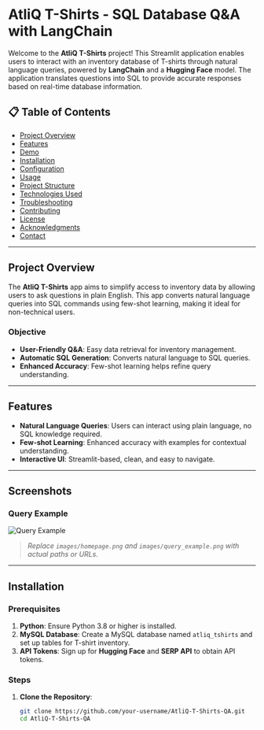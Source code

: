 # AtliQ T-Shirts - SQL Database Q&A with LangChain

Welcome to the **AtliQ T-Shirts** project! This Streamlit application enables users to interact with an inventory database of T-shirts through natural language queries, powered by **LangChain** and a **Hugging Face** model. The application translates questions into SQL to provide accurate responses based on real-time database information.

## 📋 Table of Contents

- [Project Overview](#project-overview)
- [Features](#features)
- [Demo](#demo)
- [Installation](#installation)
- [Configuration](#configuration)
- [Usage](#usage)
- [Project Structure](#project-structure)
- [Technologies Used](#technologies-used)
- [Troubleshooting](#troubleshooting)
- [Contributing](#contributing)
- [License](#license)
- [Acknowledgments](#acknowledgments)
- [Contact](#contact)

---

## Project Overview

The **AtliQ T-Shirts** app aims to simplify access to inventory data by allowing users to ask questions in plain English. This app converts natural language queries into SQL commands using few-shot learning, making it ideal for non-technical users. 

### Objective

- **User-Friendly Q&A**: Easy data retrieval for inventory management.
- **Automatic SQL Generation**: Converts natural language to SQL queries.
- **Enhanced Accuracy**: Few-shot learning helps refine query understanding.

---

## Features

- **Natural Language Queries**: Users can interact using plain language, no SQL knowledge required.
- **Few-shot Learning**: Enhanced accuracy with examples for contextual understanding.
- **Interactive UI**: Streamlit-based, clean, and easy to navigate.

---

## Screenshots

### Query Example
![Query Example](images/query_example.png)

> *Replace `images/homepage.png` and `images/query_example.png` with actual paths or URLs.*

---

## Installation

### Prerequisites

1. **Python**: Ensure Python 3.8 or higher is installed.
2. **MySQL Database**: Create a MySQL database named `atliq_tshirts` and set up tables for T-shirt inventory.
3. **API Tokens**: Sign up for **Hugging Face** and **SERP API** to obtain API tokens.

### Steps

1. **Clone the Repository**:
   ```bash
   git clone https://github.com/your-username/AtliQ-T-Shirts-QA.git
   cd AtliQ-T-Shirts-QA
